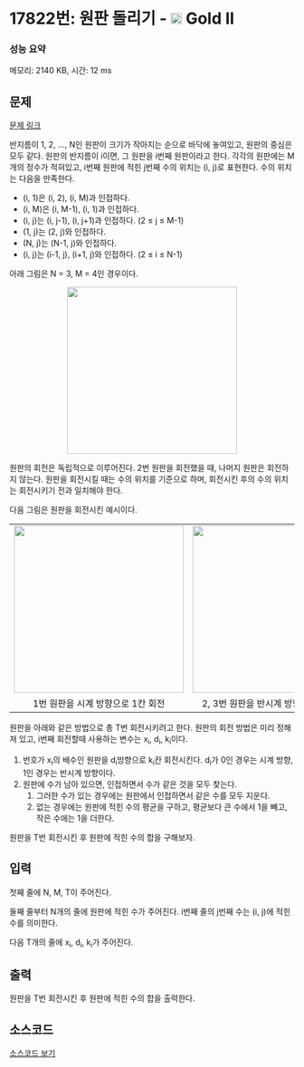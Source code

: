 # 17822번: 원판 돌리기 - <img src="https://static.solved.ac/tier_small/14.svg" style="height:20px" /> Gold II

<!-- performance -->
### 성능 요약
메모리: 2140 KB, 시간: 12 ms
<!-- end -->

## 문제

[문제 링크](https://boj.kr/17822)

<p>반지름이 1, 2, ..., N인 원판이 크기가 작아지는 순으로 바닥에 놓여있고, 원판의 중심은 모두 같다. 원판의 반지름이 i이면, 그 원판을 i번째 원판이라고 한다. 각각의 원판에는 M개의 정수가 적혀있고, i번째 원판에 적힌 j번째 수의&nbsp;위치는&nbsp;(i, j)로 표현한다. 수의 위치는&nbsp;다음을 만족한다.</p>

<ul>
<li>(i, 1)은 (i, 2), (i, M)과 인접하다.</li>
<li>(i, M)은 (i, M-1), (i, 1)과 인접하다.</li>
<li>(i, j)는 (i, j-1), (i, j+1)과 인접하다. (2 ≤ j ≤ M-1)</li>
<li>(1, j)는 (2, j)와 인접하다.</li>
<li>(N, j)는 (N-1, j)와 인접하다.</li>
<li>(i, j)는 (i-1, j), (i+1, j)와 인접하다. (2 ≤ i ≤ N-1)</li>
</ul>

<p>아래 그림은 N = 3, M = 4인 경우이다.</p>

<p style="text-align: center;"><img alt="" src="https://upload.acmicpc.net/5968435b-a1af-4e2a-a612-baff989f44b2/-/preview/" style="width: 300px; height: 295px;"></p>

<p>원판의 회전은 독립적으로 이루어진다. 2번 원판을 회전했을 때, 나머지 원판은 회전하지 않는다. 원판을 회전시킬 때는 수의 위치를 기준으로 하며, 회전시킨 후의 수의 위치는 회전시키기&nbsp;전과 일치해야 한다.</p>

<p>다음 그림은 원판을 회전시킨 예시이다.</p>

<div class="table-responsive">
<table class="table table-bordered" style="width:100%;">
<tbody>
<tr>
<td style="width: 33%; text-align: center;"><img alt="" src="https://upload.acmicpc.net/977a4e67-5aa7-40d4-92ee-5f59ac75aadb/-/preview/" style="width: 300px; height: 295px;"></td>
<td style="width: 34%; text-align: center;"><img alt="" src="https://upload.acmicpc.net/f2c1e70b-0a84-46c3-b38d-f7395219b00a/-/preview/" style="width: 300px; height: 295px;"></td>
<td style="width: 33%; text-align: center;"><img alt="" src="https://upload.acmicpc.net/39d57771-6162-49f5-97b7-0d9fd8911222/-/preview/" style="width: 300px; height: 295px;"></td>
</tr>
<tr>
<td style="width: 33%; text-align: center;">1번 원판을 시계 방향으로 1칸 회전</td>
<td style="width: 34%; text-align: center;">2, 3번 원판을 반시계 방향으로 3칸 회전</td>
<td style="width: 33%; text-align: center;">1, 3번 원판을 시계 방향으로 2칸 회전</td>
</tr>
</tbody>
</table>
</div>

<p>원판을 아래와 같은 방법으로 총 T번 회전시키려고 한다. 원판의 회전 방법은 미리 정해져 있고, i번째 회전할때 사용하는 변수는 x<sub>i</sub>, d<sub>i</sub>, k<sub>i</sub>이다.</p>

<ol>
<li>번호가 x<sub>i</sub>의 배수인 원판을 d<sub>i</sub>방향으로 k<sub>i</sub>칸 회전시킨다. d<sub>i</sub>가 0인 경우는 시계 방향, 1인 경우는 반시계 방향이다.</li>
<li>원판에 수가 남아 있으면, 인접하면서 수가 같은 것을 모두 찾는다.
<ol>
<li>그러한 수가 있는 경우에는&nbsp;원판에서 인접하면서 같은 수를 모두 지운다.</li>
<li>없는 경우에는 원판에 적힌 수의 평균을 구하고, 평균보다 큰 수에서 1을 빼고, 작은 수에는 1을 더한다.</li>
</ol>
</li>
</ol>

<p>원판을 T번 회전시킨 후 원판에 적힌 수의 합을 구해보자.</p>

## 입력

<p>첫째 줄에 N, M, T이 주어진다.</p>

<p>둘째 줄부터 N개의 줄에 원판에 적힌 수가 주어진다. i번째 줄의 j번째 수는 (i, j)에 적힌 수를 의미한다.</p>

<p>다음 T개의 줄에 x<sub>i</sub>, d<sub>i</sub>, k<sub>i</sub>가 주어진다.</p>

## 출력

<p>원판을 T번 회전시킨 후 원판에 적힌 수의 합을 출력한다.</p>

## 소스코드

[소스코드 보기](원판%20돌리기.cpp)